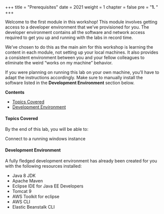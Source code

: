 +++
title = "Prerequisites"
date = 2021
weight = 1
chapter = false
pre = "<b>1. </b>"
+++

Welcome to the first module in this workshop! This module involves getting access to a developer environment that we’ve provisioned for you. The developer environment contains all the software and network access required to get you up and running with the labs in record time.

We’ve chosen to do this as the main aim for this workshop is learning the content in each module, not setting up your local machines. It also provides a consistent environment between you and your fellow colleagues to eliminate the weird “works on my machine” behavior.

If you were planning on running this lab on your own machine, you’ll have to adapt the instructions accordingly. Make sure to manually install the software listed in the **Development Environment** section below.

**Contents**
- [Topics Covered](#topics-covered)
- [Development Environment](#development-environment)

#### Topics Covered
By the end of this lab, you will be able to:

Connect to a running windows instance

#### Development Environment
A fully fledged development environment has already been created for you with the following resources installed:

- Java 8 JDK
- Apache Maven
- Eclipse IDE for Java EE Developers
- Tomcat 9
- AWS Toolkit for eclipse
- AWS CLI
- Elastic Beanstalk CLI
